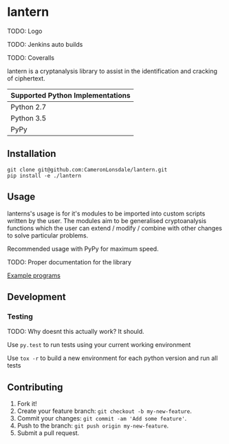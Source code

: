 # lantern

TODO: Logo

TODO: Jenkins auto builds

TODO: Coveralls

lantern is a cryptanalysis library to assist in the identification and cracking of ciphertext.

| Supported Python Implementations |
| ---------------------------------|
| Python 2.7                       |
| Python 3.5                       |
| PyPy                             |

## Installation
```
git clone git@github.com:CameronLonsdale/lantern.git
pip install -e ./lantern
```

## Usage

lanterns's usage is for it's modules to be imported into custom scripts written by the user. The modules aim to be generalised cryptoanalysis functions which the user can extend / modify / combine with other changes to solve particular problems.

Recommended usage with PyPy for maximum speed.

TODO: Proper documentation for the library

[Example programs](examples)

## Development

### Testing

TODO: Why doesnt this actually work? It should.

Use `py.test` to run tests using your current working environment

Use `tox -r` to build a new environment for each python version and run all tests

## Contributing

1. Fork it!
2. Create your feature branch: `git checkout -b my-new-feature`.
3. Commit your changes: `git commit -am 'Add some feature'`.
4. Push to the branch: `git push origin my-new-feature`.
5. Submit a pull request.
